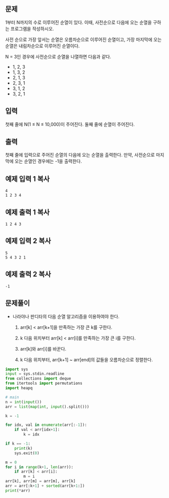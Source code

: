 ## 문제

1부터 N까지의 수로 이루어진 순열이 있다. 이때, 사전순으로 다음에 오는 순열을 구하는 프로그램을 작성하시오.

사전 순으로 가장 앞서는 순열은 오름차순으로 이루어진 순열이고, 가장 마지막에 오는 순열은 내림차순으로 이루어진 순열이다.

N = 3인 경우에 사전순으로 순열을 나열하면 다음과 같다.

- 1, 2, 3
- 1, 3, 2
- 2, 1, 3
- 2, 3, 1
- 3, 1, 2
- 3, 2, 1

## 입력

첫째 줄에 N(1 ≤ N ≤ 10,000)이 주어진다. 둘째 줄에 순열이 주어진다.

## 출력

첫째 줄에 입력으로 주어진 순열의 다음에 오는 순열을 출력한다. 만약, 사전순으로 마지막에 오는 순열인 경우에는 -1을 출력한다.

## 예제 입력 1 복사

```
4
1 2 3 4
```

## 예제 출력 1 복사

```
1 2 4 3
```

## 예제 입력 2 복사

```
5
5 4 3 2 1
```

## 예제 출력 2 복사

```
-1
```

## 문제풀이

- 나라야나 판디타의 다음 순열 알고리즘을 이용하여야 한다.
  1. arr[k] < arr[k+1]을 만족하는 가장 큰 k를 구한다.

  2. k 다음 위치부터 arr[k] < arr[i]를 만족하는 가장 큰 i를 구한다.

  3. arr[k]와 arr[i]를 바꾼다.

  4. k 다음 위치부터, arr[k+1] ~ arr[end]의 값들을 오름차순으로 정렬한다.

```python
import sys
input = sys.stdin.readline
from collections import deque
from itertools import permutations
import heapq

# main
n = int(input())
arr = list(map(int, input().split()))

k = -1

for idx, val in enumerate(arr[:-1]):
    if val < arr[idx+1]:
        k = idx

if k == -1:
    print(k)
    sys.exit(0)

m = 0
for i in range(k+1, len(arr)):
    if arr[k] < arr[i]:
        m = i
arr[k], arr[m] = arr[m], arr[k]
arr = arr[:k+1] + sorted(arr[k+1:])
print(*arr)
```
